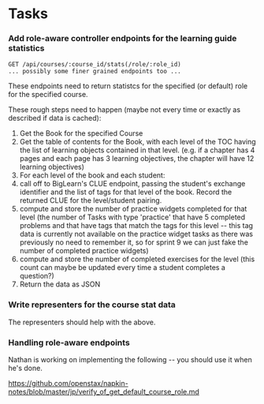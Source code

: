 # Tasks

### Add role-aware controller endpoints for the learning guide statistics

```
GET /api/courses/:course_id/stats(/role/:role_id)
... possibly some finer grained endpoints too ...
```

These endpoints need to return statistcs for the specified (or default) role
for the specified course.

These rough steps need to happen (maybe not every time or exactly as described if data is cached):

1. Get the Book for the specified Course
2. Get the table of contents for the Book, with each level of the TOC having
   the list of learning objects contained in that level. (e.g. if a chapter has
   4 pages and each page has 3 learning objectives, the chapter will have 12
   learning objectives)
3. For each level of the book and each student:
  1. call off to BigLearn's CLUE endpoint, passing the
     student's exchange identifier and the list of tags for that level of the book.
     Record the returned CLUE for the level/student pairing.
  2. compute and store the number of
     practice widgets completed for that level (the number of Tasks with type 'practice' that have
     5 completed problems and that have tags that match the tags for this level -- this tag data is currently not available on the practice widget tasks as there was previously no need to remember it, so for sprint 9 we can just fake the number of completed practice widgets)
  3. compute and store the number of completed exercises for the level (this count can maybe be updated
     every time a student completes a question?)
4. Return the data as JSON

### Write representers for the course stat data

The representers should help with the above.

### Handling role-aware endpoints

Nathan is working on implementing the following -- you should use it when he's done.

https://github.com/openstax/napkin-notes/blob/master/jp/verify_of_get_default_course_role.md
